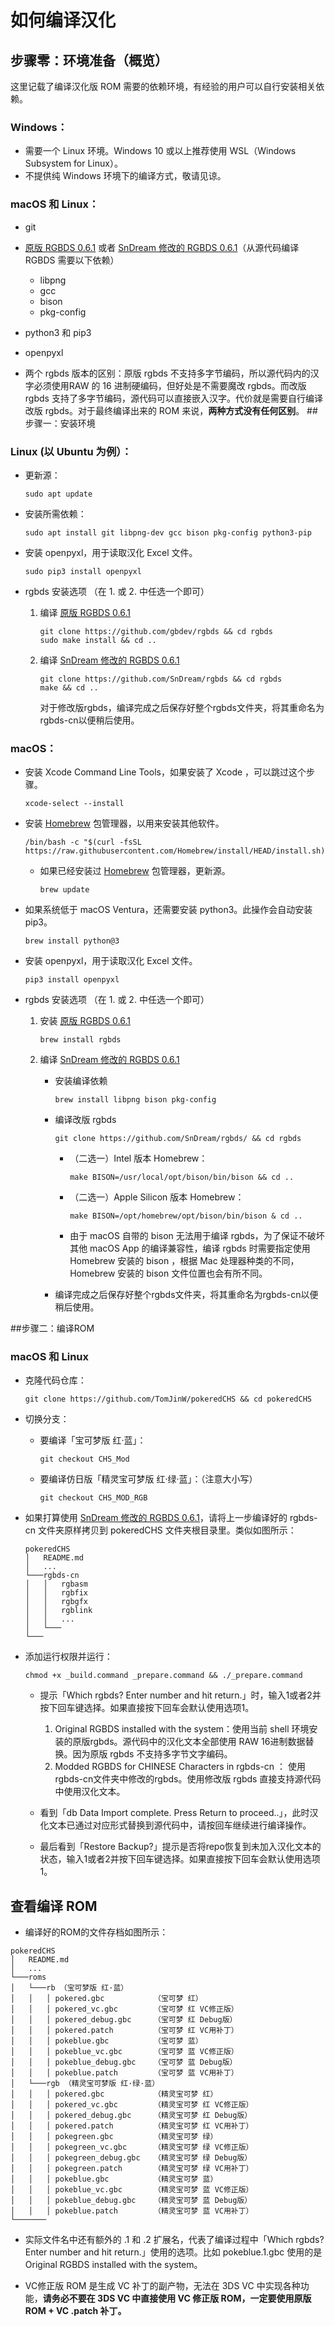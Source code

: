 # 如何编译汉化

## 步骤零：环境准备（概览）

这里记载了编译汉化版 ROM 需要的依赖环境，有经验的用户可以自行安装相关依赖。

### Windows：
- 需要一个 Linux 环境。Windows 10 或以上推荐使用 WSL（Windows Subsystem for Linux）。
- 不提供纯 Windows 环境下的编译方式，敬请见谅。

### macOS 和 Linux：
- git
- [原版 RGBDS 0.6.1](https://rgbds.gbdev.io/install/) 或者 [SnDream 修改的 RGBDS 0.6.1](https://github.com/SnDream/rgbds/)（从源代码编译 RGBDS 需要以下依赖）
	-  libpng
	-  gcc
	-  bison
	-  pkg-config
-  python3 和 pip3
-  openpyxl

-  两个 rgbds 版本的区别：原版 rgbds 不支持多字节编码，所以源代码内的汉字必须使用RAW 的 16 进制硬编码，但好处是不需要魔改 rgbds。而改版 rgbds 支持了多字节编码，源代码可以直接嵌入汉字。代价就是需要自行编译改版 rgbds。对于最终编译出来的 ROM 来说，**两种方式没有任何区别**。
##步骤一：安装环境
### Linux (以 Ubuntu 为例）：
- 更新源：

	```
	sudo apt update
	```
	
- 安装所需依赖：

	```
	sudo apt install git libpng-dev gcc bison pkg-config python3-pip
	```
	
- 安装 openpyxl，用于读取汉化 Excel 文件。
	
	```
	sudo pip3 install openpyxl
	```
	
- rgbds 安装选项	（在 1. 或 2. 中任选一个即可）
	1. 编译 [原版 RGBDS 0.6.1 ](https://rgbds.gbdev.io/install/)
 	
 		```
		git clone https://github.com/gbdev/rgbds && cd rgbds
		sudo make install && cd ..
		```
		
	2. 编译 [SnDream 修改的 RGBDS 0.6.1](https://github.com/SnDream/rgbds/)
 		
 		```
		git clone https://github.com/SnDream/rgbds && cd rgbds
		make && cd ..
		```
		对于修改版rgbds，编译完成之后保存好整个rgbds文件夹，将其重命名为rgbds-cn以便稍后使用。
		
### macOS：
- 安装 Xcode Command Line Tools，如果安装了 Xcode ，可以跳过这个步骤。
	
	```
	xcode-select --install
	```
	
- 安装 [Homebrew](https://brew.sh) 包管理器，以用来安装其他软件。
	
	```
	/bin/bash -c "$(curl -fsSL https://raw.githubusercontent.com/Homebrew/install/HEAD/install.sh)"
	```

	- 如果已经安装过 [Homebrew](https://brew.sh) 包管理器，更新源。
	
		```
		brew update
		```

- 如果系统低于 macOS Ventura，还需要安装 python3。此操作会自动安装 pip3。
	
	```
	brew install python@3
	```

- 安装 openpyxl，用于读取汉化 Excel 文件。
	
	```
	pip3 install openpyxl
	```
	
- rgbds 安装选项	（在 1. 或 2. 中任选一个即可）
	1. 安装 [原版 RGBDS 0.6.1 ](https://rgbds.gbdev.io/install/)
 	
 		```
		brew install rgbds
		```
		
	2. 编译 [SnDream 修改的 RGBDS 0.6.1](https://github.com/SnDream/rgbds/)
		- 安装编译依赖
 		
 			```
			brew install libpng bison pkg-config
			```
		- 编译改版 rgbds
 	
	 		```
			git clone https://github.com/SnDream/rgbds/ && cd rgbds
			```
			
			- （二选一）Intel 版本 Homebrew：
			
	 			```
				make BISON=/usr/local/opt/bison/bin/bison && cd ..
				```
				
			- （二选一）Apple Silicon 版本 Homebrew：
			
	 			```
				make BISON=/opt/homebrew/opt/bison/bin/bison & cd ..
				```
				
			- 由于 macOS 自带的 bison 无法用于编译 rgbds，为了保证不破坏其他 macOS App 的编译兼容性，编译 rgbds 时需要指定使用 Homebrew 安装的 bison ，根据 Mac 处理器种类的不同，Homebrew 安装的 bison 文件位置也会有所不同。

		- 编译完成之后保存好整个rgbds文件夹，将其重命名为rgbds-cn以便稍后使用。

##步骤二：编译ROM

### macOS 和 Linux

- 克隆代码仓库：

	```
	git clone https://github.com/TomJinW/pokeredCHS && cd pokeredCHS
	```
	
- 切换分支：
	- 要编译「宝可梦版 红·蓝」：

		```
		git checkout CHS_Mod
		```
		
	- 要编译仿日版「精灵宝可梦版 红·绿·蓝」：（注意大小写）

		```
		git checkout CHS_MOD_RGB
		```
- 如果打算使用 [SnDream 修改的 RGBDS 0.6.1](https://github.com/SnDream/rgbds/)，请将上一步编译好的 rgbds-cn 文件夹原样拷贝到 pokeredCHS 文件夹根目录里。类似如图所示：

	```
	pokeredCHS
	│   README.md
	│   ...    
	└───rgbds-cn
	│   │   rgbasm
	│   │   rgbfix
	│   │   rgbgfx
	│   │   rgblink
	│   │   ...
	│   └───
	└───
	```

- 添加运行权限并运行：

	```
	chmod +x _build.command _prepare.command && ./_prepare.command
	```

	- 提示「Which rgbds? Enter number and hit return.」时，输入1或者2并按下回车键选择。如果直接按下回车会默认使用选项1。
		1. Original RGBDS installed with the system：使用当前 shell 环境安装的原版rgbds。源代码中的汉化文本全部使用 RAW 16进制数据替换。因为原版 rgbds 不支持多字节文字编码。
		2. Modded RGBDS for CHINESE Characters in rgbds-cn ： 使用rgbds-cn文件夹中修改的rgbds。使用修改版 rgbds 直接支持源代码中使用汉化文本。
		
	- 看到「db Data Import complete. Press Return to proceed..」，此时汉化文本已通过对应形式替换到源代码中，请按回车继续进行编译操作。
	
	- 最后看到「Restore Backup?」提示是否将repo恢复到未加入汉化文本的状态，输入1或者2并按下回车键选择。如果直接按下回车会默认使用选项1。

## 查看编译 ROM

- 编译好的ROM的文件存档如图所示：

```
pokeredCHS
│   README.md
│   ...    
└───roms
│   └───rb （宝可梦版 红·蓝）
│ 	│ 	│ pokered.gbc 			（宝可梦 红）
│ 	│ 	│ pokered_vc.gbc		（宝可梦 红 VC修正版）
│ 	│ 	│ pokered_debug.gbc		（宝可梦 红 Debug版）
│ 	│ 	│ pokered.patch			（宝可梦 红 VC用补丁）
│ 	│ 	│ pokeblue.gbc 			（宝可梦 蓝）
│ 	│ 	│ pokeblue_vc.gbc		（宝可梦 蓝 VC修正版）
│ 	│ 	│ pokeblue_debug.gbc	（宝可梦 蓝 Debug版）
│ 	│ 	│ pokeblue.patch		（宝可梦 蓝 VC用补丁）
│   └───rgb （精灵宝可梦版 红·绿·蓝）
│ 	│ 	│ pokered.gbc			（精灵宝可梦 红）
│ 	│ 	│ pokered_vc.gbc		（精灵宝可梦 红 VC修正版）
│ 	│ 	│ pokered_debug.gbc		（精灵宝可梦 红 Debug版）
│ 	│ 	│ pokered.patch			（精灵宝可梦 红 VC用补丁）
│ 	│ 	│ pokegreen.gbc			（精灵宝可梦 绿）
│ 	│ 	│ pokegreen_vc.gbc		（精灵宝可梦 绿 VC修正版）
│ 	│ 	│ pokegreen_debug.gbc	（精灵宝可梦 绿 Debug版）
│ 	│ 	│ pokegreen.patch		（精灵宝可梦 绿 VC用补丁）
│ 	│ 	│ pokeblue.gbc			（精灵宝可梦 蓝）
│ 	│ 	│ pokeblue_vc.gbc		（精灵宝可梦 蓝 VC修正版）
│ 	│ 	│ pokeblue_debug.gbc	（精灵宝可梦 蓝 Debug版）
│ 	│ 	│ pokeblue.patch		（精灵宝可梦 蓝 VC用补丁）
└───────
```

- 实际文件名中还有额外的 .1 和 .2 扩展名，代表了编译过程中「Which rgbds? Enter number and hit return.」使用的选项。比如 pokeblue.1.gbc 使用的是  Original RGBDS installed with the system。
	
- VC修正版 ROM 是生成 VC 补丁的副产物，无法在 3DS VC 中实现各种功能，**请务必不要在 3DS VC 中直接使用 VC 修正版 ROM，一定要使用原版 ROM + VC .patch 补丁。**
	
	
	

